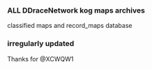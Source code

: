 ### ALL DDraceNetwork kog maps archives
classified maps and record_maps database
### irregularly updated

Thanks for @XCWQW1 